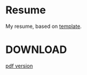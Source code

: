 # Resume
My resume, based on [template](https://github.com/billryan/resume).
# DOWNLOAD
[pdf version](https://tinyurl.com/yccrplv3)

